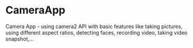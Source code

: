 # CameraApp
Camera App - using camera2 API with basic features like taking pictures, using different aspect ratios, detecting faces, recording video, taking video snapshot,...

